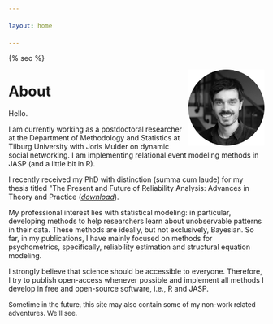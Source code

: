 ```yaml
---

layout: home

---
```

{% seo %}
<!-- Google tag (gtag.js) -->
<script async src="https://www.googletagmanager.com/gtag/js?id=G-NCG60VZ1HG"></script>
<script>
  window.dataLayer = window.dataLayer || [];
  function gtag(){dataLayer.push(arguments);}
  gtag('js', new Date());

  gtag('config', 'G-NCG60VZ1HG');
</script>

<img style="float: right;" src="/assets/images/me_bw.png" width="150">

# About
Hello. 

I am currently working as a postdoctoral researcher at the Department of Methodology and Statistics at Tilburg University with Joris Mulder on dynamic social networking. I am implementing relational event modeling methods in JASP (and a little bit in R). 

I recently received my PhD with distinction (summa cum laude) for my thesis titled "The Present and Future of Reliability Analysis: Advances in Theory and Practice ([*download*](https://oparu.uni-ulm.de/xmlui/handle/123456789/49776)). 

<!-- Soon-ish, I will start working on Bayesian model averaging for structural equation models with Eric-Jan Wagenmakers at the University of Amsterdam funded by a Walter-Benjamin-Grant from the German Research Foundation. -->

My professional interest lies with statistical modeling: in particular, developing methods to help researchers learn about unobservable patterns in their data. These methods are ideally, but not exclusively, Bayesian. So far, in my publications, I have mainly focused on methods for psychometrics, specifically, reliability estimation and structural equation modeling. 

I strongly believe that science should be accessible to everyone. Therefore, I try to publish open-access whenever possible and implement all methods I develop in free and open-source software, i.e., R and JASP. 


<font size="2"> Sometime in the future, this site may also contain some of my non-work related adventures. We'll see.  </font>

